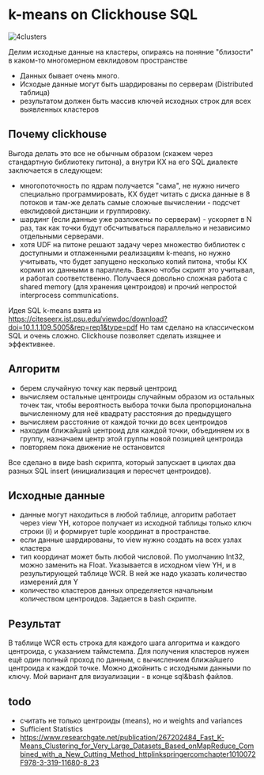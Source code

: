 # k-means on Clickhouse SQL 


![4clusters](https://github.com/bvt123/clickhouse-k-means/raw/main/4clusters.png?raw=true)

 Делим исходные данные на кластеры, опираясь на поняние "близости" в каком-то многомерном евклидовом пространстве

 - Данных бывает очень много.
 - Исходые данные могут быть шардированы по серверам (Distributed таблица)
 - результатом должен быть массив ключей исходных строк для всех выявленных кластеров
 
## Почему clickhouse
 Выгода делать это все не обычным образом (скажем через стандартную библиотеку питона), а внутри КХ на его SQL диалекте заключается в следующем:
- многопоточность по ядрам получается "сама", не нужно ничего специально программировать, КХ будет читать с диска данные в 8 потоков и там-же делать самые сложные вычислении - подсчет евклидовой дистанции и группировку.
- шардинг (если данные уже разложены по серверам) - ускоряет в N раз, так как точки будут обсчитываться  параллельно  и независимо отдельными серверами.
- хотя UDF на питоне решают задачу через множество библиотек с доступными и отлаженными реализациям k-means, но нужно учитывать, что будет запущено несколько копий питона, чтобы КХ кормил их данными в параллель. Важно чтобы скрипт это учитывал, и работал соответственно.  Получаеся довольно сложная работа с shared memory (для хранения центроидов) и прочий непростой interprocess communications.

Идея SQL k-means взята из https://citeseerx.ist.psu.edu/viewdoc/download?doi=10.1.1.109.5005&rep=rep1&type=pdf Но там сделано на классическом SQL и очень сложно.  Clickhouse позволяет сделать изящнее и эффективнее.

## Алгоритм

- берем случайную точку как первый центроид
- вычисляем остальные центроиды случайным образом из остальных точек так, чтобы вероятность выбора точки была пропорциональна вычисленному для неё квадрату расстояния до предыдущего
- вычисляем расстояние от каждой точки до всех центроидов
- находим ближайший центроид для каждой точки, объединяем их в группу, назначаем центр этой группы новой позицией центроида
- повторяем пока движение не остановится

Все сделано в виде bash скрипта, который запускает в циклах два разных SQL insert (инициализация и пересчет центроидов).

## Исходные данные

- данные могут находиться в любой таблице, алгоритм работает через view YH, которое получает из исходной таблицы только ключ строки (i) и формирует tuple координат в пространстве.  
- если данные шардированы, то view нужно создать на всех узлах кластера
- тип координат может быть любой числовой. По умолчанию Int32, можно заменить на Float. Указывается в исходном view YH, и в результирующей таблице WCR. В ней же надо указать количество измерений для Y 
- количество кластеров данных определяется начальным количеством центроидов.  Задается в bash скрипте.

## Результат

В таблице WCR  есть строка для каждого шага алгоритма и каждого центроида, с указанием таймстемпа.  Для получения кластеров нужен ещё один полный проход по данным, с вычислением ближайшего центроида к каждой точке. Можно джойнить с исходными данными по ключу. Мой вариант для визуализации - в конце sql&bash файлов. 

## todo

- считать не только центроиды (means), но и weights and variances 
- Sufficient Statistics
- https://www.researchgate.net/publication/267202484_Fast_K-Means_Clustering_for_Very_Large_Datasets_Based_onMapReduce_Combined_with_a_New_Cutting_Method_httplinkspringercomchapter1010072F978-3-319-11680-8_23

